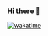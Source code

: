 ### Hi there 👋

<!--
**featt/featt** is a ✨ _special_ ✨ repository because its `README.md` (this file) appears on your GitHub profile.

Here are some ideas to get you started:


-->
[![wakatime](https://wakatime.com/badge/user/170c9fb7-1762-459c-8ebc-77fcbbc5e76a.svg)](https://wakatime.com/@170c9fb7-1762-459c-8ebc-77fcbbc5e76a)

